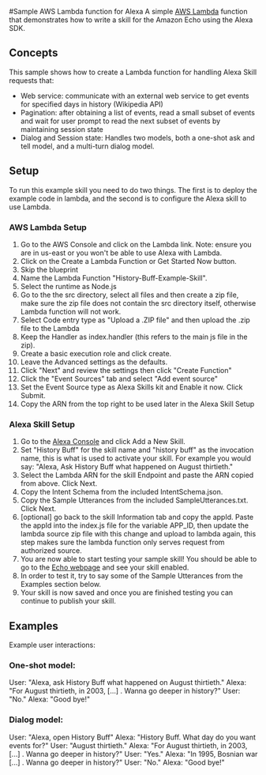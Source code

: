 #Sample AWS Lambda function for Alexa
A simple [AWS Lambda](http://aws.amazon.com/lambda) function that demonstrates how to write a skill for the Amazon Echo using the Alexa SDK.

## Concepts
This sample shows how to create a Lambda function for handling Alexa Skill requests that:

- Web service: communicate with an external web service to get events for specified days in history (Wikipedia API)
- Pagination: after obtaining a list of events, read a small subset of events and wait for user prompt to read the next subset of events by maintaining session state
- Dialog and Session state: Handles two models, both a one-shot ask and tell model, and a multi-turn dialog model.

## Setup
To run this example skill you need to do two things. The first is to deploy the example code in lambda, and the second is to configure the Alexa skill to use Lambda.

### AWS Lambda Setup
1. Go to the AWS Console and click on the Lambda link. Note: ensure you are in us-east or you won't be able to use Alexa with Lambda.
2. Click on the Create a Lambda Function or Get Started Now button.
3. Skip the blueprint
4. Name the Lambda Function "History-Buff-Example-Skill".
5. Select the runtime as Node.js
5. Go to the the src directory, select all files and then create a zip file, make sure the zip file does not contain the src directory itself, otherwise Lambda function will not work.
6. Select Code entry type as "Upload a .ZIP file" and then upload the .zip file to the Lambda
7. Keep the Handler as index.handler (this refers to the main js file in the zip).
8. Create a basic execution role and click create.
9. Leave the Advanced settings as the defaults.
10. Click "Next" and review the settings then click "Create Function"
11. Click the "Event Sources" tab and select "Add event source"
12. Set the Event Source type as Alexa Skills kit and Enable it now. Click Submit.
13. Copy the ARN from the top right to be used later in the Alexa Skill Setup

### Alexa Skill Setup
1. Go to the [Alexa Console](https://developer.amazon.com/edw/home.html) and click Add a New Skill.
2. Set "History Buff" for the skill name and "history buff" as the invocation name, this is what is used to activate your skill. For example you would say: "Alexa, Ask History Buff what happened on August thirtieth."
3. Select the Lambda ARN for the skill Endpoint and paste the ARN copied from above. Click Next.
4. Copy the Intent Schema from the included IntentSchema.json.
5. Copy the Sample Utterances from the included SampleUtterances.txt. Click Next.
6. [optional] go back to the skill Information tab and copy the appId. Paste the appId into the index.js file for the variable APP_ID,
   then update the lambda source zip file with this change and upload to lambda again, this step makes sure the lambda function only serves request from authorized source.
7. You are now able to start testing your sample skill! You should be able to go to the [Echo webpage](http://echo.amazon.com/#skills) and see your skill enabled.
8. In order to test it, try to say some of the Sample Utterances from the Examples section below.
9. Your skill is now saved and once you are finished testing you can continue to publish your skill.

## Examples
Example user interactions:

### One-shot model:
  User:  "Alexa, ask History Buff what happened on August thirtieth."
  Alexa: "For August thirtieth, in 2003, [...] . Wanna go deeper in history?"
  User: "No."
  Alexa: "Good bye!"

### Dialog model:
  User:  "Alexa, open History Buff"
  Alexa: "History Buff. What day do you want events for?"
  User:  "August thirtieth."
  Alexa: "For August thirtieth, in 2003, [...] . Wanna go deeper in history?"
  User:  "Yes."
  Alexa: "In 1995, Bosnian war [...] . Wanna go deeper in history?"
  User: "No."
  Alexa: "Good bye!"

